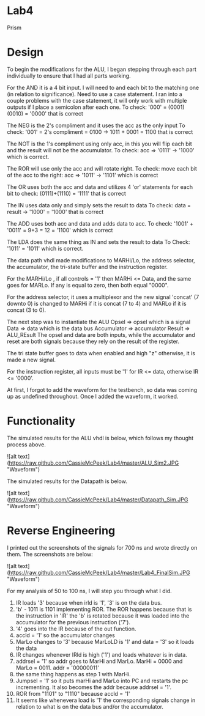 Lab4
====

Prism


# Design
To begin the modifications for the ALU, I began stepping through each part individually to ensure that I had all parts working.

  For the AND it is a 4 bit input. I will need to and each bit to the matching one (in relation to significance). Need to use a case statement.
  I ran into a couple problems with the case statement, it will only work with multiple outputs if I place a semicolon after each one.
  To check: '000' = (0001)(0010) = '0000' that is correct
  
  The NEG is the 2's compliment and it uses the acc as the only input
  To check: '001' = 2's compliment = 0100 -> 1011 + 0001 = 1100 that is correct
  
  The NOT is the 1's compliment using only acc, in this you will flip each bit and the result will not be the accumulator.
  To check: acc => '0111' -> '1000' which is correct.
  
  The ROR will use only the acc and will rotate right.
  To check: move each bit of the acc to the right: acc => '1011' -> '1101' which is correct
  
  The OR uses both the acc and data and utilizes 4 'or' statements for each bit
  to check: (0111)+(1110) = '1111' that is correct
  
  The IN uses data only and simply sets the result to data
  To check: data = result -> '1000' = '1000' that is correct
  
  The ADD uses both acc and data and adds data to acc.
  To check: '1001' + '0011' = 9+3 = 12 = '1100' which is correct
  
  The LDA does the same thing as IN and sets the result to data
  To Check: '1011' = '1011' which is correct. 
  


The data path vhdl made modifications to MARHi/Lo, the address selector, the accumulator, the tri-state buffer and the instruction register. 

  For the MARHi/Lo , if all controls = '1' then MARHi <= Data, and the same goes for MARLo. If any is equal to zero, then both equal "0000". 
  
  For the address selector, it uses a multiplexor and the new signal 'concat' (7 downto 0) is changed to MARHi if it is concat (7 to 4) and MARLo if it is concat (3 to 0). 
  
  The next step was to instantiate the ALU
    Opsel => opsel which is a signal
    Data => data which is the data bus
    Accumulator => accumulator
    Result => ALU_REsult
        The opsel and data are both inputs, while the accumulator and reset are both signals because they rely on         the result of the register.
        
  The tri state buffer goes to data when enabled and high "z" otherwise, it is made a new signal. 
  
  For the instruction register, all inputs must be '1' for IR <= data, otherwise IR <= '0000'.
  
  At first, I forgot to add the waveform for the testbench, so data was coming up as undefined throughout. Once I added the waveform, it worked. 


# Functionality

The simulated results for the ALU vhdl is below, which follows my thought process above.

![alt text] (https://raw.github.com/CassieMcPeek/Lab4/master/ALU_Sim2.JPG "Waveform")

The simulated results for the Datapath is below.

![alt text] (https://raw.github.com/CassieMcPeek/Lab4/master/Datapath_Sim.JPG "Waveform")




# Reverse Engineering

I printed out the screenshots of the signals for 700 ns and wrote directly on them. The screenshots are below:

![alt text] (https://raw.github.com/CassieMcPeek/Lab4/master/Lab4_FinalSim.JPG "Waveform")


For my analysis of 50 to 100 ns, I will step you through what I did.

1. IR loads '3' because when irld is '1', '3' is on the data bus.
2. 'b' - 1011 is 1101 implementing ROR. The ROR happens because that is the instruction in 'IR' the 'b' is rotated because it was loaded into the accumulator for the previous instruction ('7').
3. '4' goes into the IR because of the out function.
4. accld = '1' so the accumulator changes
5. MarLo changes to '3' because MarLoLD is '1' and data = '3' so it loads the data
6. IR changes whenever IRld is high ('1') and loads whatever is in data.
7. addrsel = '1' so addr goes to MarHi and MarLo. MarHi = 0000 and MarLo = 0011. addr = '00000011'
8. the same thing happens as step 1 with MarHi.
9. Jumpsel = '1' so it puts marHi and MarLo into PC and restarts the pc incrementing. It also becomes the addr because addrsel = '1'.
10. ROR from "1101" to "1110" because accld = '1'
11. It seems like whenevera load is '1' the corresponding signals change in relation to what is on the data bus and/or the accumulator.



